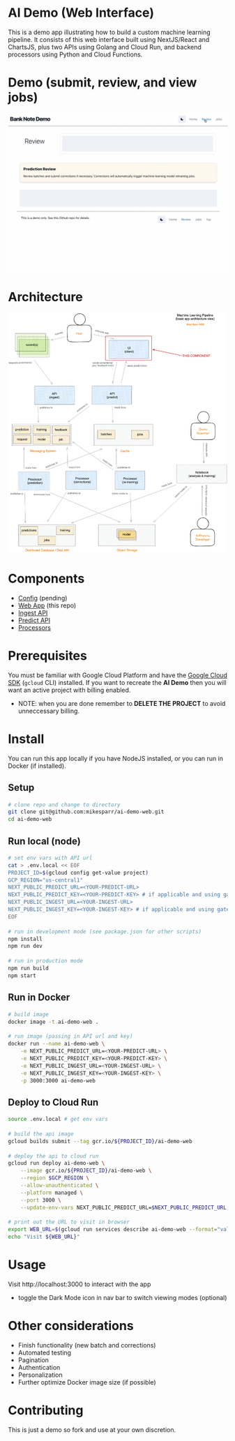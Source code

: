 # AI Demo (Web Interface)
This is a demo app illustrating how to build a custom machine learning pipeline. It consists of 
this web interface built using NextJS/React and ChartsJS, plus two APIs using Golang and Cloud Run, 
and backend processors using Python and Cloud Functions.

# Demo (submit, review, and view jobs)
![API Demo](./img_demo.gif)

# Architecture
![AI demo architecture](./img_arch.png)

# Components
- [Config](https://#) (pending)
- [Web App](https://github.com/mikesparr/ai-demo-web) (this repo)
- [Ingest API](https://github.com/mikesparr/ai-demo-ingest)
- [Predict API](https://github.com/mikesparr/ai-demo-predict)
- [Processors](https://github.com/mikesparr/ai-demo-functions)

# Prerequisites
You must be familiar with Google Cloud Platform and have the [Google Cloud SDK](https://cloud.google.com/sdk/docs/install) (`gcloud` CLI) installed. 
If you want to recreate the **AI Demo** then you will want an active project with billing enabled.

* NOTE: when you are done remember to **DELETE THE PROJECT** to avoid unneccessary billing.

# Install
You can run this app locally if you have NodeJS installed, or you can run in Docker (if installed).

## Setup
```bash
# clone repo and change to directory
git clone git@github.com:mikesparr/ai-demo-web.git
cd ai-demo-web
```

## Run local (node)
```bash
# set env vars with API url
cat > .env.local << EOF
PROJECT_ID=$(gcloud config get-value project)
GCP_REGION="us-central1"
NEXT_PUBLIC_PREDICT_URL=<YOUR-PREDICT-URL>
NEXT_PUBLIC_PREDICT_KEY=<YOUR-PREDICT-KEY> # if applicable and using gateway + auth (recommended)
NEXT_PUBLIC_INGEST_URL=<YOUR-INGEST-URL>
NEXT_PUBLIC_INGEST_KEY=<YOUR-INGEST-KEY> # if applicable and using gateway + auth (recommended)
EOF

# run in development mode (see package.json for other scripts)
npm install
npm run dev

# run in production mode
npm run build
npm start
```

## Run in Docker
```bash
# build image
docker image -t ai-demo-web .

# run image (passing in API url and key)
docker run --name ai-demo-web \
    -e NEXT_PUBLIC_PREDICT_URL=<YOUR-PREDICT-URL> \
    -e NEXT_PUBLIC_PREDICT_KEY=<YOUR-PREDICT-KEY> \
    -e NEXT_PUBLIC_INGEST_URL=<YOUR-INGEST-URL> \
    -e NEXT_PUBLIC_INGEST_KEY=<YOUR-INGEST-KEY> \
    -p 3000:3000 ai-demo-web
```

## Deploy to Cloud Run
```bash
source .env.local # get env vars

# build the api image
gcloud builds submit --tag gcr.io/${PROJECT_ID}/ai-demo-web

# deploy the api to cloud run
gcloud run deploy ai-demo-web \
    --image gcr.io/${PROJECT_ID}/ai-demo-web \
    --region $GCP_REGION \
    --allow-unauthenticated \
    --platform managed \
    --port 3000 \
    --update-env-vars NEXT_PUBLIC_PREDICT_URL=$NEXT_PUBLIC_PREDICT_URL,NEXT_PUBLIC_PREDICT_KEY=$NEXT_PUBLIC_PREDICT_KEY,NEXT_PUBLIC_INGEST_URL=$NEXT_PUBLIC_INGEST_URL,NEXT_PUBLIC_INGEST_KEY=$NEXT_PUBLIC_INGEST_KEY

# print out the URL to visit in browser
export WEB_URL=$(gcloud run services describe ai-demo-web --format="value(status.url)" --platform managed --region $GCP_REGION)
echo "Visit ${WEB_URL}"
```

# Usage
Visit http://localhost:3000 to interact with the app
- toggle the Dark Mode icon in nav bar to switch viewing modes (optional)

# Other considerations
- Finish functionality (new batch and corrections)
- Automated testing
- Pagination
- Authentication
- Personalization
- Further optimize Docker image size (if possible)

# Contributing
This is just a demo so fork and use at your own discretion.
